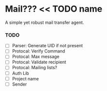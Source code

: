 # Mail??? << TODO name
A simple yet robust mail transfer agent.

### TODO
- [ ] Parser: Generate UID if not present
- [ ] Protocal: Verify Command
- [ ] Protocal: Max message
- [ ] Protocal: Validate recipient
- [ ] Protocal: Mailing lists?
- [ ] Auth Lib
- [ ] Project name
- [ ] Sender
